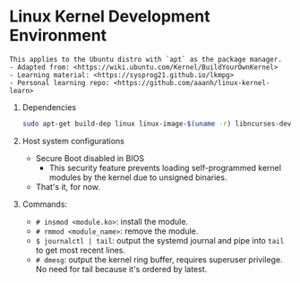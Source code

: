 # Linux Kernel Development Environment

```{note}
This applies to the Ubuntu distro with `apt` as the package manager.
- Adapted from: <https://wiki.ubuntu.com/Kernel/BuildYourOwnKernel>
- Learning material: <https://sysprog21.github.io/lkmpg>
- Personal learning repo: <https://github.com/aaanh/linux-kernel-learn>
```

1.  Dependencies


    ```zsh
    sudo apt-get build-dep linux linux-image-$(uname -r) libncurses-dev gawk flex bison openssl libssl-dev dkms libelf-dev libudev-dev libpci-dev libiberty-dev autoconf
    ```

2. Host system configurations

    - Secure Boot disabled in BIOS
        - This security feature prevents loading self-programmed kernel modules by the kernel due to unsigned binaries.
    - That's it, for now.

3. Commands:
    - `# insmod <module.ko>`: install the module.
    - `# rmmod <module_name>`: remove the module.
    - `$ journalctl | tail`: output the systemd journal and pipe into `tail` to get most recent lines.
    - `# dmesg`: output the kernel ring buffer, requires superuser privilege. No need for tail because it's ordered by latest.
